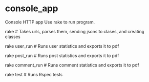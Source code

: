 # console_app
Console HTTP app
Use rake to run program.

rake              # Takes urls, parses them, sending jsons to clases, and creating classes

rake user_run     # Runs user statistics and exports it to pdf

rake post_run     # Runs post statistics and exports it to pdf

rake comment_run  # Runs comment statistics and exports it to pdf

rake test         # Runs Rspec tests

